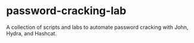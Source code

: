 # password-cracking-lab
A collection of scripts and labs to automate password cracking with John, Hydra, and Hashcat.
